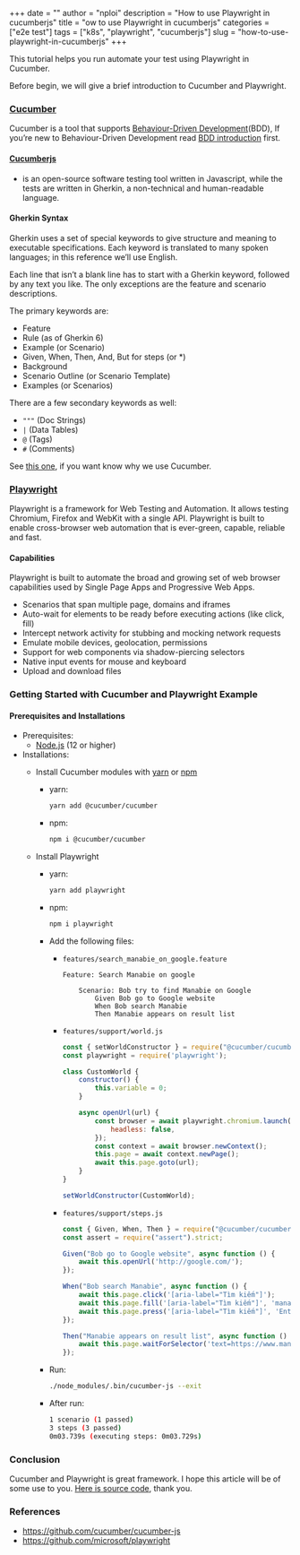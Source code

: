 +++
date = ""
author = "nploi"
description = "How to use Playwright in cucumberjs"
title = "ow to use Playwright in cucumberjs"
categories = ["e2e test"]
tags = ["k8s", "playwright", "cucumberjs"]
slug = "how-to-use-playwright-in-cucumberjs"
+++

This tutorial helps you run automate your test using Playwright in Cucumber.

Before begin, we will give a brief introduction to Cucumber and Playwright.

### [Cucumber](https://cucumber.io/)

Cucumber is a tool that supports [Behaviour-Driven Development](https://cucumber.io/docs/bdd)(BDD), If you’re new to Behaviour-Driven Development read [BDD introduction](https://cucumber.io/docs/bdd/) first.

#### [Cucumberjs](https://github.com/cucumber/cucumber-js)
-  is an open-source software testing tool written in Javascript, while the tests are written in Gherkin, a non-technical and human-readable language.

#### Gherkin Syntax
Gherkin uses a set of special keywords to give structure and meaning to executable specifications. Each keyword is translated to many spoken languages; in this reference we’ll use English.

Each line that isn’t a blank line has to start with a Gherkin keyword, followed by any text you like. The only exceptions are the feature and scenario descriptions.

The primary keywords are:

- Feature
- Rule (as of Gherkin 6)
- Example (or Scenario)
- Given, When, Then, And, But for steps (or *)
- Background
- Scenario Outline (or Scenario Template)
- Examples (or Scenarios)

There are a few secondary keywords as well:

- `"""` (Doc Strings)
- `|` (Data Tables)
- `@` (Tags)
- `#` (Comments)

See [this one](_wait_), if you want know why we use Cucumber.

### [Playwright](https://github.com/microsoft/playwright)

Playwright is a framework for Web Testing and Automation. It allows testing Chromium, Firefox and WebKit with a single API. Playwright is built to enable cross-browser web automation that is ever-green, capable, reliable and fast.
#### Capabilities
Playwright is built to automate the broad and growing set of web browser capabilities used by Single Page Apps and Progressive Web Apps.

- Scenarios that span multiple page, domains and iframes
- Auto-wait for elements to be ready before executing actions (like click, fill)
- Intercept network activity for stubbing and mocking network requests
- Emulate mobile devices, geolocation, permissions
- Support for web components via shadow-piercing selectors
- Native input events for mouse and keyboard
- Upload and download files

### Getting Started with Cucumber and Playwright Example

#### Prerequisites and Installations
- Prerequisites:
  - [Node.js](https://nodejs.org/en/) (12 or higher)
- Installations:
  - Install Cucumber modules with [yarn](https://yarnpkg.com/en/) or [npm](https://www.npmjs.com/)
    - yarn:

        ```bash
        yarn add @cucumber/cucumber
        ```
    - npm:

        ```bash
        npm i @cucumber/cucumber
        ```

  - Install Playwright
    - yarn:
        ```bash
        yarn add playwright
        ```
    - npm:
        ```bash
        npm i playwright
        ```
    - Add the following files:
      - `features/search_manabie_on_google.feature`

        ```feature
        Feature: Search Manabie on google

            Scenario: Bob try to find Manabie on Google
                Given Bob go to Google website
                When Bob search Manabie
                Then Manabie appears on result list
        ```
      - `features/support/world.js`

        ```javascript
        const { setWorldConstructor } = require("@cucumber/cucumber");
        const playwright = require('playwright');

        class CustomWorld {
            constructor() {
                this.variable = 0;
            }

            async openUrl(url) {
                const browser = await playwright.chromium.launch({
                    headless: false,
                });
                const context = await browser.newContext();
                this.page = await context.newPage();
                await this.page.goto(url);
            }
        }

        setWorldConstructor(CustomWorld);
        ```

      - `features/support/steps.js`

        ```javascript
        const { Given, When, Then } = require("@cucumber/cucumber");
        const assert = require("assert").strict;

        Given("Bob go to Google website", async function () {
            await this.openUrl('http://google.com/');
        });

        When("Bob search Manabie", async function () {
            await this.page.click('[aria-label="Tìm kiếm"]');
            await this.page.fill('[aria-label="Tìm kiếm"]', 'manabie');
            await this.page.press('[aria-label="Tìm kiếm"]', 'Enter')
        });

        Then("Manabie appears on result list", async function () {
            await this.page.waitForSelector('text=https://www.manabie.vn');
        });
        ```

    - Run:

        ```bash
        ./node_modules/.bin/cucumber-js --exit
        ```

    - After run:

        ```bash
        1 scenario (1 passed)
        3 steps (3 passed)
        0m03.739s (executing steps: 0m03.729s)
        ```

### Conclusion
Cucumber and Playwright is great framework. I hope this article will be of some use to you. [Here is source code](/content/posts/how-to-use-playwright-in-cucumberjs/example), thank you.

### References

- <https://github.com/cucumber/cucumber-js>
- <https://github.com/microsoft/playwright>
